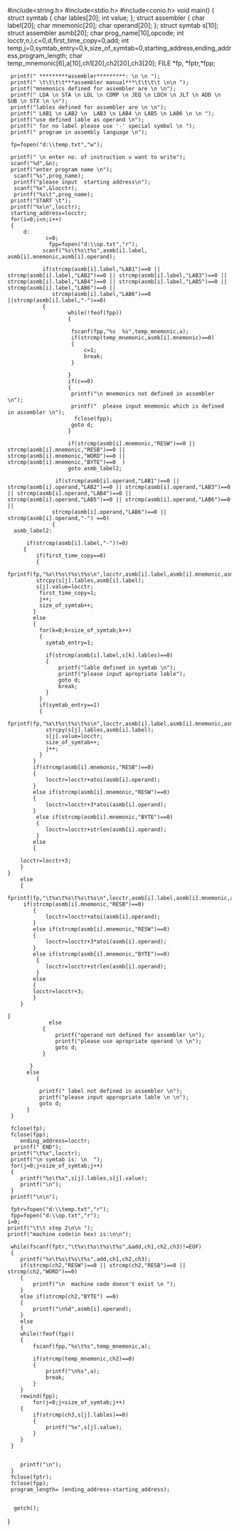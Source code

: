 #include<string.h>
#include<stdio.h>
#include<conio.h>
 void main()
 {
     struct symtab
{
    char lables[20];
    int value;
};
struct assembler
{
    char label[20];
    char mnemonic[20];
    char operand[20];
};
     struct symtab s[10];
     struct assembler asmb[20];
     char prog_name[10],opcode;
     int locctr,n,i,c=0,d,first_time_copy=0,add;
     int temp,j=0,symtab_entry=0,k,size_of_symtab=0,starting_address,ending_address,program_length;
     char temp_mnemonic[6],a[10],ch1[20],ch2[20],ch3[20];
     FILE *fp, *fptr,*fpp;

     printf(" *********assembler*********: \n \n ");
     printf(" \t\t\t\t***assembler manual***\t\t\t\t \n\n ");
     printf("mnemonics defined for assembler are \n \n");
     printf(" LDA \n STA \n LDL \n COMP \n JEQ \n LDCH \n JLT \n ADD \n SUB \n STX \n \n");
     printf("lables defined for assembler are \n \n");
     printf(" LAB1 \n LAB2 \n  LAB3 \n LAB4 \n LAB5 \n LAB6 \n \n ");
     printf("use defined lable as operand \n");
     printf(" for no label please use '-' special symbol \n ");
     printf(" program in assembly language \n");

     fp=fopen("d:\\temp.txt","w");
    
     printf(" \n enter no. of instruction u want to write");
     scanf("%d",&n);
     printf("enter program name \n");
      scanf("%s",prog_name);
      printf("please input  starting address\n");
      scanf("%x",&locctr);
      printf("%s\t",prog_name);
     printf("START \t");
     printf("%x\n",locctr);
     starting_address=locctr;
     for(i=0;i<n;i++)
     {
         d:
         	    c=0;
         	     fpp=fopen("d:\\op.txt","r");
               scanf("%s\t%s\t%s",asmb[i].label, asmb[i].mnemonic,asmb[i].operand);
               
               if(strcmp(asmb[i].label,"LAB1")==0 || strcmp(asmb[i].label,"LAB2")==0 || strcmp(asmb[i].label,"LAB3")==0 || strcmp(asmb[i].label,"LAB4")==0 || strcmp(asmb[i].label,"LAB5")==0 || strcmp(asmb[i].label,"LAB6")==0 ||
                  strcmp(asmb[i].label,"LAB6")==0 ||strcmp(asmb[i].label,"-")==0)
               {
                       while(!feof(fpp))
                       {

                       	fscanf(fpp,"%s  %s",temp_mnemonic,a);
                       	if(strcmp(temp_mnemonic,asmb[i].mnemonic)==0)
                       	{
                       		c=1;
                       		break;
                       	}
                       	
                       }
                       if(c==0)
                       {
                       	printf("\n mnemonics not defined in assembler \n");
                       	printf("  please input mnemonic which is defined in assembler \n");
                         fclose(fpp);
                       	goto d;
                       }
                       
                       if(strcmp(asmb[i].mnemonic,"RESW")==0 || strcmp(asmb[i].mnemonic,"RESB")==0 ||  strcmp(asmb[i].mnemonic,"WORD")==0 || strcmp(asmb[i].mnemonic,"BYTE")==0  )  
                       goto asmb_label2;
                       
                   if(strcmp(asmb[i].operand,"LAB1")==0 || strcmp(asmb[i].operand,"LAB2")==0 || strcmp(asmb[i].operand,"LAB3")==0 || strcmp(asmb[i].operand,"LAB4")==0 || strcmp(asmb[i].operand,"LAB5")==0 || strcmp(asmb[i].operand,"LAB6")==0 ||
                  strcmp(asmb[i].operand,"LAB6")==0 || strcmp(asmb[i].operand,"-") ==0)
                  {
      asmb_label2:  
	                 
          if(strcmp(asmb[i].label,"-")!=0)
         {
             if(first_time_copy==0)
             {
             	 fprintf(fp,"%x\t%s\t%s\t%s\n",locctr,asmb[i].label,asmb[i].mnemonic,asmb[i].operand);
             strcpy(s[j].lables,asmb[i].label);
             s[j].value=locctr;
              first_time_copy=1;
              j++;
              size_of_symtab++;
            }
            else
            {
              for(k=0;k<size_of_symtab;k++)
              {
              	symtab_entry=1;
            
              	if(strcmp(asmb[i].label,s[k].lables)==0)
              	{
              		printf("lable defined in symtab \n");
              		printf("please input apropriate lable");
              		goto d;
              		break;
              	}
              }
              if(symtab_entry==1)
              {
              	 fprintf(fp,"%x\t%s\t%s\t%s\n",locctr,asmb[i].label,asmb[i].mnemonic,asmb[i].operand);
              	strcpy(s[j].lables,asmb[i].label);
              	s[j].value=locctr;
              	size_of_symtab++;
              	j++;
              }
            }
            if(strcmp(asmb[i].mnemonic,"RESB")==0)
            {
            	locctr=locctr+atoi(asmb[i].operand);
            }
            else if(strcmp(asmb[i].mnemonic,"RESW")==0)
            {
            	locctr=locctr+3*atoi(asmb[i].operand);
            }
             else if(strcmp(asmb[i].mnemonic,"BYTE")==0)
             { 
             	locctr=locctr+strlen(asmb[i].operand);
             }
            else
            {
            
        locctr=locctr+3;
        }
    }
        else
        {
        	fprintf(fp,"\t%x\t%s\t%s\t%s\n",locctr,asmb[i].label,asmb[i].mnemonic,asmb[i].operand);
		 if(strcmp(asmb[i].mnemonic,"RESB")==0)
            {
            	locctr=locctr+atoi(asmb[i].operand);
            }
            else if(strcmp(asmb[i].mnemonic,"RESW")==0)
            {
            	locctr=locctr+3*atoi(asmb[i].operand);
            }
            else if(strcmp(asmb[i].mnemonic,"BYTE")==0)
             { 
             	locctr=locctr+strlen(asmb[i].operand);
             }
            else
            {
        	locctr=locctr+3;
            }
        }
        
    }
                 else
               {
                   printf("operand not defined for assembler \n");
                   printf("please use apropriate operand \n \n");
                   goto d;
               }
               
           }
          else
             {

              printf(" label not defined in assembler \n");
              printf("please input appropriate lable \n \n");
              goto d;
          }
     }

     fclose(fp);
     fclose(fpp);
     	ending_address=locctr;
      printf(" END");
     printf("\t%x",locctr);
     printf("\n symtab is: \n  ");
     for(j=0;j<size_of_symtab;j++)
     {
     	printf("%s\t%x",s[j].lables,s[j].value);
     	printf("\n");
     }
     printf("\n\n");
     
     fptr=fopen("d:\\temp.txt","r");
     fpp=fopen("d:\\op.txt","r");
    i=0;
    printf("\t\t step 2\n\n ");
    printf("machine code(in hex) is:\n\n");
    
     while(fscanf(fptr,"\t%x\t%s\t%s\t%s",&add,ch1,ch2,ch3)!=EOF)
     {
     	printf("%x\t%s\t%s\t%s",add,ch1,ch2,ch3);
     	if(strcmp(ch2,"RESW")==0 || strcmp(ch2,"RESB")==0 || strcmp(ch2,"WORD")==0)
     	{
     		printf("\n  machine code doesn't exist \n ");
     	}
     	else if(strcmp(ch2,"BYTE") ==0)
     	{
     		printf("\n%d",asmb[i].operand);
     	}
     	else
     	{
     	while(!feof(fpp))
     	{
     		fscanf(fpp,"%s\t%s",temp_mnemonic,a);
     	
     		if(strcmp(temp_mnemonic,ch2)==0)
     		{
     			printf("\n%s",a);
     			break;
     		}
     	}
     	rewind(fpp);
     		for(j=0;j<size_of_symtab;j++)
     	{
     		if(strcmp(ch3,s[j].lables)==0)
     		{
     			printf("%x",s[j].value);
     		}
     	}
     }
     	
     	
     	printf("\n");
     }
	 fclose(fptr);
	 fclose(fpp);
	 program_length= (ending_address-starting_address);
	 

      getch();
 }

